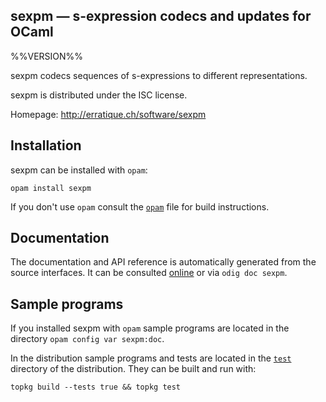 sexpm — s-expression codecs and updates for OCaml
-------------------------------------------------------------------------------
%%VERSION%%

sexpm codecs sequences of s-expressions to different representations.

sexpm is distributed under the ISC license.

Homepage: http://erratique.ch/software/sexpm  

## Installation

sexpm can be installed with `opam`:

    opam install sexpm

If you don't use `opam` consult the [`opam`](opam) file for build
instructions.

## Documentation

The documentation and API reference is automatically generated from
the source interfaces. It can be consulted [online][doc] or via
`odig doc sexpm`.

[doc]: http://erratique.ch/software/sexpm/doc

## Sample programs

If you installed sexpm with `opam` sample programs are located in
the directory `opam config var sexpm:doc`.

In the distribution sample programs and tests are located in the
[`test`](test) directory of the distribution. They can be built and run
with:

    topkg build --tests true && topkg test 
